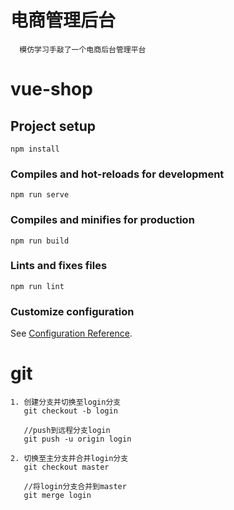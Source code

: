 # 电商管理后台

```
  模仿学习手敲了一个电商后台管理平台
```

# vue-shop

## Project setup

```
npm install
```

### Compiles and hot-reloads for development

```
npm run serve
```

### Compiles and minifies for production

```
npm run build
```

### Lints and fixes files

```
npm run lint
```

### Customize configuration

See [Configuration Reference](https://cli.vuejs.org/config/).

# git

```
1. 创建分支并切换至login分支
   git checkout -b login

   //push到远程分支login
   git push -u origin login

2. 切换至主分支并合并login分支
   git checkout master

   //将login分支合并到master
   git merge login
```
